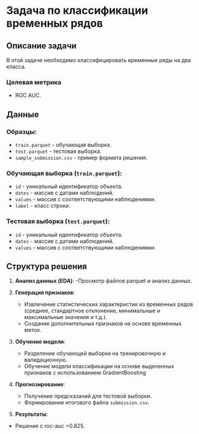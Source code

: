 # Задача по классификации временных рядов

## Описание задачи

В этой задаче необходимо классифицировать временные ряды на два класса.

### Целевая метрика

- ROC AUC.

## Данные

### Образцы:

- `train.parquet` - обучающая выборка.
- `test.parquet` - тестовая выборка.
- `sample_submission.csv` - пример формата решения.

### Обучающая выборка (`train.parquet`):

- `id` - уникальный идентификатор объекта.
- `dates` - массив с датами наблюдений.
- `values` - массив с соответствующими наблюдениями.
- `label` - класс строки.

### Тестовая выборка (`test.parquet`):

- `id` - уникальный идентификатор объекта.
- `dates` - массив с датами наблюдений.
- `values` - массив с соответствующими наблюдениями.

## Структура решения

1. **Анализ данных (EDA)**:
   -Просмотр файлов parquet и анализ данных.

2. **Генерация признаков**:
   - Извлечение статистических характеристик из временных рядов (среднее, стандартное отклонение, минимальные и максимальные значения и т.д.).
   - Создание дополнительных признаков на основе временных меток.

3. **Обучение модели**:
   - Разделение обучающей выборки на тренировочную и валидационную.
   - Обучение модели классификации на основе выделенных признаков с использованием GradientBoosting

4. **Прогнозирование**:
   - Получение предсказаний для тестовой выборки.
   - Формирование итогового файла `submission.csv`.
5. **Результаты**:
  - Решение с roc-auc =0.825.
